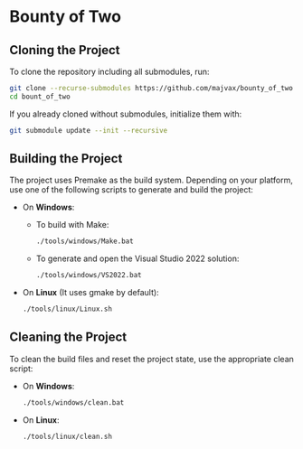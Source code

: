 # Bounty of Two

## Cloning the Project

To clone the repository including all submodules, run:

```bash
git clone --recurse-submodules https://github.com/majvax/bounty_of_two.git
cd bount_of_two
```

If you already cloned without submodules, initialize them with:

```bash
git submodule update --init --recursive
```

## Building the Project

The project uses Premake as the build system. Depending on your platform, use one of the following scripts to generate and build the project:

- On **Windows**:

  - To build with Make:

    ```bash
    ./tools/windows/Make.bat
    ```

  - To generate and open the Visual Studio 2022 solution:

    ```bash
    ./tools/windows/VS2022.bat
    ```

- On **Linux** (It uses gmake by default):

  ```bash
  ./tools/linux/Linux.sh
  ```

## Cleaning the Project

To clean the build files and reset the project state, use the appropriate clean script:

- On **Windows**:

  ```bash
  ./tools/windows/clean.bat
  ```

- On **Linux**:

  ```bash
  ./tools/linux/clean.sh
  ```
